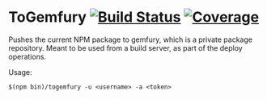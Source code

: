 # ToGemfury [![Build Status](https://travis-ci.org/base63/togemfury.svg?branch=master)](https://travis-ci.org/base63/togemfury) [![Coverage](https://codecov.io/gh/base63/togemfury/branch/master/graph/badge.svg)](https://codecov.io/gh/base63/togemfury)

Pushes the current NPM package to gemfury, which is a private package repository. Meant to be used from a build server, as part of the deploy operations.

Usage:
```
$(npm bin)/togemfury -u <username> -a <token>
```
